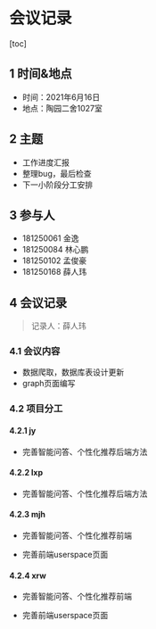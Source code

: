 # 会议记录

[toc]

## 1 时间&地点

- 时间：2021年6月16日
- 地点：陶园二舍1027室

## 2 主题

- 工作进度汇报
- 整理bug，最后检查
- 下一小阶段分工安排

## 3 参与人

- 181250061 金逸
- 181250084 林心鹏
- 181250102 孟俊豪
- 181250168 薛人玮

## 4 会议记录

> 记录人：薛人玮

### 4.1 会议内容

- 数据爬取，数据库表设计更新
- graph页面编写

### 4.2 项目分工

#### 4.2.1 jy

- 完善智能问答、个性化推荐后端方法

#### 4.2.2 lxp

- 完善智能问答、个性化推荐后端方法

#### 4.2.3 mjh

* 完善智能问答、个性化推荐前端

- 完善前端userspace页面

#### 4.2.4 xrw

- 完善智能问答、个性化推荐前端

- 完善前端userspace页面